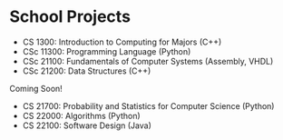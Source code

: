 # School Projects


- CS 1300: Introduction to Computing for Majors (C++)
- CSc 11300: Programming Language (Python)
- CSc 21100: Fundamentals of Computer Systems (Assembly, VHDL)
- CSc 21200: Data Structures (C++)

Coming Soon!
- CS 21700: Probability and Statistics for Computer Science (Python)
- CS 22000: Algorithms (Python)
- CS 22100: Software Design (Java)
